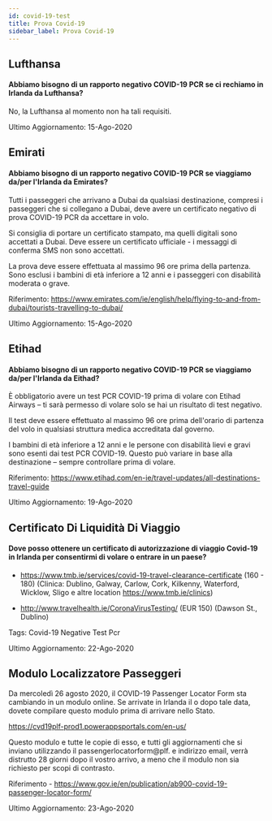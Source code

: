 ```yaml
---
id: covid-19-test
title: Prova Covid-19
sidebar_label: Prova Covid-19
---
```



## Lufthansa

#### **Abbiamo bisogno di un rapporto negativo COVID-19 PCR se ci rechiamo in Irlanda da Lufthansa?**

No, la Lufthansa al momento non ha tali requisiti.

Ultimo Aggiornamento: 15-Ago-2020

## Emirati

#### **Abbiamo bisogno di un rapporto negativo COVID-19 PCR se viaggiamo da/per l'Irlanda da Emirates?**

Tutti i passeggeri che arrivano a Dubai da qualsiasi destinazione, compresi i passeggeri che si collegano a Dubai, deve avere un certificato negativo di prova COVID-19 PCR da accettare in volo.

Si consiglia di portare un certificato stampato, ma quelli digitali sono accettati a Dubai. Deve essere un certificato ufficiale - i messaggi di conferma SMS non sono accettati.

La prova deve essere effettuata al massimo 96 ore prima della partenza. Sono esclusi i bambini di età inferiore a 12 anni e i passeggeri con disabilità moderata o grave.


Riferimento: https://www.emirates.com/ie/english/help/flying-to-and-from-dubai/tourists-travelling-to-dubai/

Ultimo Aggiornamento: 15-Ago-2020

## Etihad

#### **Abbiamo bisogno di un rapporto negativo COVID-19 PCR se viaggiamo da/per l'Irlanda da Eithad?**

È obbligatorio avere un test PCR COVID-19 prima di volare con Etihad Airways – ti sarà permesso di volare solo se hai un risultato di test negativo.

Il test deve essere effettuato al massimo 96 ore prima dell'orario di partenza del volo in qualsiasi struttura medica accreditata dal governo.

I bambini di età inferiore a 12 anni e le persone con disabilità lievi e gravi sono esenti dai test PCR COVID-19. Questo può variare in base alla destinazione – sempre controllare prima di volare.

Riferimento: https://www.etihad.com/en-ie/travel-updates/all-destinations-travel-guide

Ultimo Aggiornamento: 19-Ago-2020

## Certificato Di Liquidità Di Viaggio

#### Dove posso ottenere un certificato di autorizzazione di viaggio Covid-19 in Irlanda per consentirmi di volare o entrare in un paese?

* https://www.tmb.ie/services/covid-19-travel-clearance-certificate (160 - 180) (Clinica: Dublino, Galway, Carlow, Cork, Kilkenny, Waterford, Wicklow, Sligo e altre location https://www.tmb.ie/clinics)

* http://www.travelhealth.ie/CoronaVirusTesting/ (EUR 150) (Dawson St., Dublino)

Tags: Covid-19 Negative Test Pcr

Ultimo Aggiornamento: 22-Ago-2020

## Modulo Localizzatore Passeggeri

Da mercoledì 26 agosto 2020, il COVID-19 Passenger Locator Form sta cambiando in un modulo online. Se arrivate in Irlanda il o dopo tale data, dovete compilare questo modulo prima di arrivare nello Stato.

https://cvd19plf-prod1.powerappsportals.com/en-us/

Questo modulo e tutte le copie di esso, e tutti gli aggiornamenti che si inviano utilizzando il passengerlocatorform@plf. e indirizzo email, verrà distrutto 28 giorni dopo il vostro arrivo, a meno che il modulo non sia richiesto per scopi di contrasto.

Riferimento - https://www.gov.ie/en/publication/ab900-covid-19-passenger-locator-form/

Ultimo Aggiornamento: 23-Ago-2020